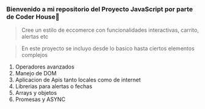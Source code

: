 ### Bienvenido a mi repositorio del Proyecto JavaScript por parte de Coder House🚨

>Cree un estilo de eccomerce con funcionalidades interactivas, carrito, alertas etc

> En este proyecto se incluyo desde lo basico hasta ciertos elementos complejos

1. Operadores avanzados
2. Manejo de DOM
3. Aplicacion de Apis tanto locales como de internet
4. Librerias para alertas o fechas
5. Arrays y objetos
6. Promesas y ASYNC

